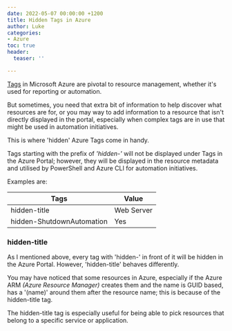 ```yaml
---
date: 2022-05-07 00:00:00 +1200
title: Hidden Tags in Azure
author: Luke
categories:
- Azure
toc: true
header:
  teaser: ''

---
```

[Tags](https://docs.microsoft.com/en-us/azure/azure-resource-manager/management/tag-resources?tabs=json&WT.mc_id=AZ-MVP-5004796 "Use tags to organize your Azure resources and management hierarchy") in Microsoft Azure are pivotal to resource management, whether it's used for reporting or automation.

But sometimes, you need that extra bit of information to help discover what resources are for, or you may way to add information to a resource that isn't directly displayed in the portal, especially when complex tags are in use that might be used in automation initiatives.

This is where 'hidden' Azure Tags come in handy.

Tags starting with the prefix of _'hidden-'_ will not be displayed under Tags in the Azure Portal; however, they will be displayed in the resource metadata and utilised by PowerShell and Azure CLI for automation initiatives.

Examples are:

| Tags | Value |
| --- | --- |
| hidden-title | Web Server |
| hidden-ShutdownAutomation | Yes |

### hidden-title

As I mentioned above, every tag with 'hidden-' in front of it will be hidden in the Azure Portal. However, 'hidden-title' behaves differently.

You may have noticed that some resources in Azure, especially if the Azure ARM _(Azure Resource Manager)_ creates them and the name is GUID based, has a '(name)' around them after the resource name; this is because of the hidden-title tag.

The hidden-title tag is especially useful for being able to pick resources that belong to a specific service or application.
